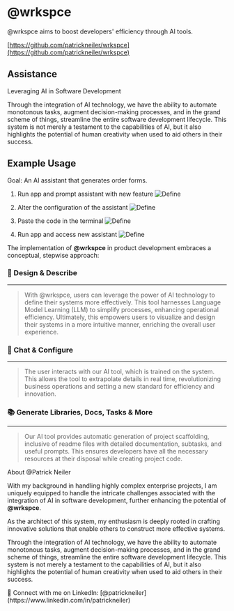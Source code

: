 # @wrkspce

@wrkspce aims to boost developers' efficiency through AI tools.

[https://github.com/patrickneiler/wrkspce](https://github.com/patrickneiler/wrkspce)

## Assistance
Leveraging AI in Software Development

Through the integration of AI technology, we have the ability to automate monotonous tasks, augment decision-making processes, and in the grand scheme of things, streamline the entire software development lifecycle. This system is not merely a testament to the capabilities of AI, but it also highlights the potential of human creativity when used to aid others in their success.

## Example Usage

Goal: An AI assistant that generates order forms.

1. Run app and prompt assistant with new feature
![Define](./examples/assistance/orders/1.png)


2. Alter the configuration of the assistant
![Define](./examples/assistance/orders/2.png)

3. Paste the code in the terminal
![Define](./examples/assistance/orders/3.png)

3. Run app and access new assistant
![Define](./examples/assistance/orders/4.png)

The implementation of **@wrkspce** in product development embraces a conceptual, stepwise approach:

### 🎨 Design & Describe

---

> With @wrkspce, users can leverage the power of AI technology to define their systems more effectively. This tool harnesses Language Model Learning (LLM) to simplify processes, enhancing operational efficiency. Ultimately, this empowers users to visualize and design their systems in a more intuitive manner, enriching the overall user experience.
> 

### 💬 Chat & Configure

---

> The user interacts with our AI tool, which is trained on the system. This allows the tool to extrapolate details in real time, revolutionizing business operations and setting a new standard for efficiency and innovation.
> 

### 📚 Generate Libraries, Docs, Tasks & More

---

> Our AI tool provides automatic generation of project scaffolding, inclusive of readme files with detailed documentation, subtasks, and useful prompts. This ensures developers have all the necessary resources at their disposal while creating project code.
> 


About @Patrick Neiler

With my background in handling highly complex enterprise projects, I am uniquely equipped to handle the intricate challenges associated with the integration of AI in software development, further enhancing the potential of **@wrkspce**.

As the architect of this system, my enthusiasm is deeply rooted in crafting innovative solutions that enable others to construct more effective systems.

Through the integration of AI technology, we have the ability to automate monotonous tasks, augment decision-making processes, and in the grand scheme of things, streamline the entire software development lifecycle. This system is not merely a testament to the capabilities of AI, but it also highlights the potential of human creativity when used to aid others in their success.

<aside>
📢 Connect with me on LinkedIn: [@patrickneiler](https://www.linkedin.com/in/patrickneiler)

</aside>
